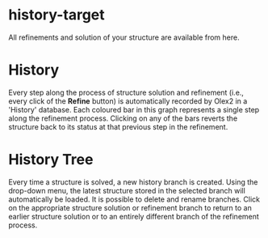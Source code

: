 # history-target
All refinements and
solution of your structure
are available from here.

# History
Every step along the process of structure solution and refinement (i.e., every click of the **Refine** button) is automatically recorded by Olex2 in a 'History' database. Each coloured bar in this graph represents a single step along the refinement process. Clicking on any of the bars reverts the structure back to its status at that previous step in the refinement.

# History Tree
Every time a structure is solved, a new history branch is created. Using the drop-down menu, the latest structure stored in the selected branch will automatically be loaded. It is possible to delete and rename branches. Click on the appropriate structure solution or refinement branch to return to an earlier structure solution or to an entirely different branch of the refinement process.
